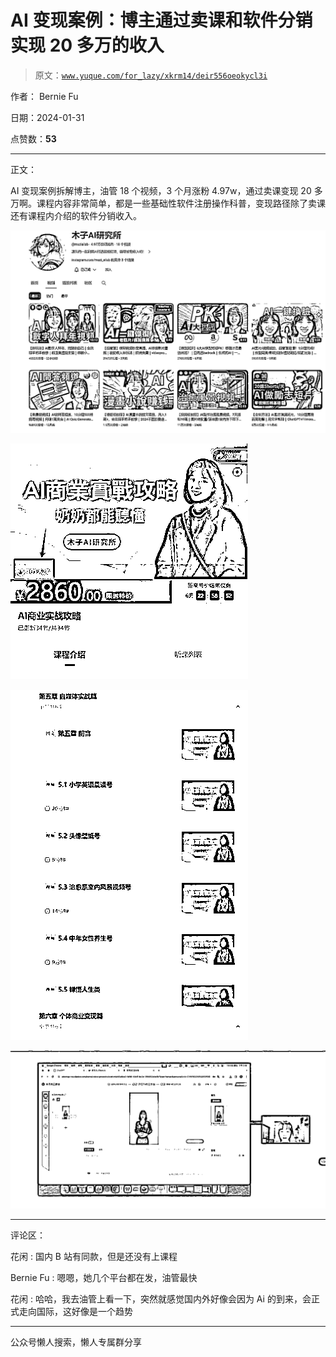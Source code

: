 # AI 变现案例：博主通过卖课和软件分销实现 20 多万的收入

> 原文：[`www.yuque.com/for_lazy/xkrm14/deir556oeokycl3i`](https://www.yuque.com/for_lazy/xkrm14/deir556oeokycl3i)

作者： Bernie Fu

日期：2024-01-31

点赞数：**53**

* * *

正文：

AI 变现案例拆解博主，油管 18 个视频，3 个月涨粉 4.97w，通过卖课变现 20 多万啊。课程内容非常简单，都是一些基础性软件注册操作科普，变现路径除了卖课还有课程内介绍的软件分销收入。

![](img/2b6e94f0391c36d6a2e8365e9e4a6384.png)

![](img/990e9c4f7adc362972880d75a98b90e0.png)

![](img/6b0aa801bfbf54b5756284fe0da85b31.png)

![](img/a23d738d1100fea4e521ab807c5c2916.png)

* * *

评论区：

花闲 : 国内 B 站有同款，但是还没有上课程

Bernie Fu : 嗯嗯，她几个平台都在发，油管最快

花闲 : 哈哈，我去油管上看一下，突然就感觉国内外好像会因为 Ai 的到来，会正式走向国际，这好像是一个趋势

* * *

公众号懒人搜索，懒人专属群分享